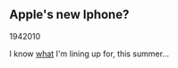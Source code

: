 <article><h2>Apple's new Iphone?</h2><time><span class="day">19</span><span class="month">4</span><span class="year">2010</span></time><p>I know <a href="http://gizmodo.com/5520164/this-is-apples-next-iphone">what</a> I'm lining up for, this summer...</p><object width="432" height="270"><param name="movie" value="http://www.youtube.com/v/nxbHCR-W8zc&color1=0xb1b1b1&color2=0xcfcfcf&hl=en_US&feature=player_embedded&fs=1"></param><param name="allowFullScreen" value="true"></param><param name="allowScriptAccess" value="always"></param><embed src="http://www.youtube.com/v/nxbHCR-W8zc&color1=0xb1b1b1&color2=0xcfcfcf&hl=en_US&feature=player_embedded&fs=1" type="application/x-shockwave-flash" allowfullscreen="true" allowScriptAccess="always" width="432" height="270"></embed></object></article>